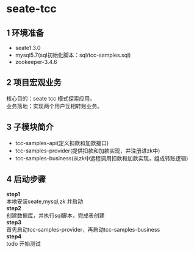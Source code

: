 # seate-tcc
## 1 环境准备
* seate1.3.0  
* mysql5.7(sql初始化脚本：sql/tcc-samples.sql)  
* zookeeper-3.4.6
## 2 项目宏观业务
核心目的：seate tcc 模式探索应用。  
业务落地：实现两个用户互相转账业务。
## 3 子模块简介  
* tcc-samples-api(定义扣款和加款接口)  
* tcc-samples-provider(提供扣款和加款实现，并注册进zk中)  
* tcc-samples-business(从zk中远程调用扣款和加款实现，组成转账逻辑) 
## 4 启动步骤
**step1**  
本地安装seate,mysql,zk 并启动  
**step2**  
创建数据库，并执行sql脚本，完成表创建  
**step3**  
首先启动tcc-samples-provider，再启动tcc-samples-business  
**step4**   
todo 开始测试